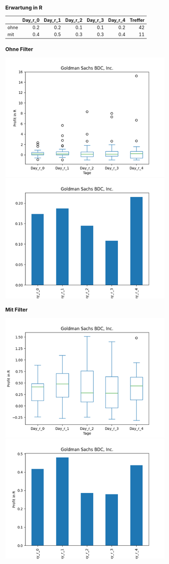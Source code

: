 ### Erwartung in R
|      |   Day_r_0 |   Day_r_1 |   Day_r_2 |   Day_r_3 |   Day_r_4 |   Treffer |
|:-----|----------:|----------:|----------:|----------:|----------:|----------:|
| ohne |       0.2 |       0.2 |       0.1 |       0.1 |       0.2 |        42 |
| mit  |       0.4 |       0.5 |       0.3 |       0.3 |       0.4 |        11 |

### Ohne Filter
![image info](./data/GSBD_box_all.png)
![image info](./data/GSBD_median_all.png)

### Mit Filter
![image info](./data/GSBD_box_filtered.png)
![image info](./data/GSBD_median_filtered.png)